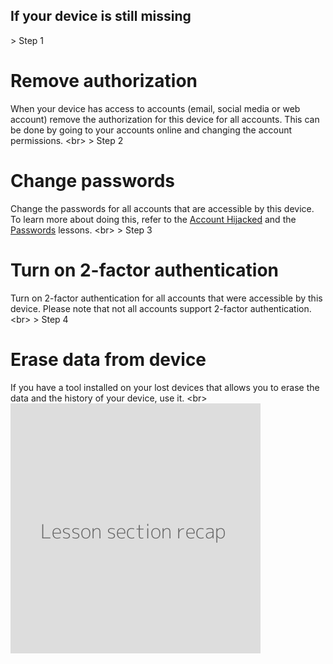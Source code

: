 
## If your device is still missing

&gt; Step 1
# Remove authorization

When your device has access to accounts (email, social media or web account) remove the authorization for this device for all accounts. This can be done by going to your accounts online and changing the account permissions.
&lt;br&gt;
&gt; Step 2
# Change passwords

Change the passwords for all accounts that are accessible by this device. To learn more about doing this, refer to the [Account Hijacked](en/topics/practice-1-emergencies/2-account-hijacked/1-1-intro.md) and the [Passwords](en/topics/understand-4-digisec/2-passwords/1-intro.md) lessons.
&lt;br&gt;
&gt; Step 3
# Turn on 2-factor authentication

Turn on 2-factor authentication for all accounts that were accessible by this device. Please note that not all accounts support 2-factor authentication.
&lt;br&gt;
&gt; Step 4
# Erase data from device

If you have a tool installed on your lost devices that allows you to erase the data and the history of your device, use it.
&lt;br&gt;
![](recap.png)
